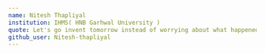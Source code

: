 ```yaml
---
name: Nitesh Thapliyal
institution: IHMS( HNB Garhwal University )
quote: Let's go invent tomorrow instead of worrying about what happened yesterday
github_user: Nitesh-thapliyal
---
```

